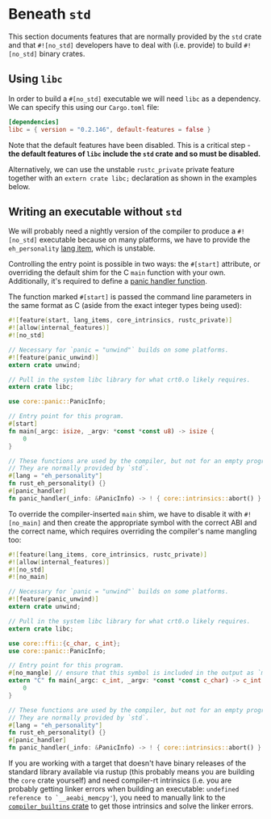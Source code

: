# Beneath `std`

This section documents features that are normally provided by the `std` crate and
that `#![no_std]` developers have to deal with (i.e. provide) to build
`#![no_std]` binary crates.

## Using `libc`

In order to build a `#[no_std]` executable we will need `libc` as a dependency.
We can specify this using our `Cargo.toml` file:

```toml
[dependencies]
libc = { version = "0.2.146", default-features = false }
```

Note that the default features have been disabled. This is a critical step -
**the default features of `libc` include the `std` crate and so must be
disabled.**

Alternatively, we can use the unstable `rustc_private` private feature together
with an `extern crate libc;` declaration as shown in the examples below.

## Writing an executable without `std`

We will probably need a nightly version of the compiler to produce
a `#![no_std]` executable because on many platforms, we have to provide the
`eh_personality` [lang item], which is unstable.

Controlling the entry point is possible in two ways: the `#[start]` attribute,
or overriding the default shim for the C `main` function with your own.
Additionally, it's required to define a [panic handler function](panic-handler.html).

The function marked `#[start]` is passed the command line parameters
in the same format as C (aside from the exact integer types being used):

```rust
#![feature(start, lang_items, core_intrinsics, rustc_private)]
#![allow(internal_features)]
#![no_std]

// Necessary for `panic = "unwind"` builds on some platforms.
#![feature(panic_unwind)]
extern crate unwind;

// Pull in the system libc library for what crt0.o likely requires.
extern crate libc;

use core::panic::PanicInfo;

// Entry point for this program.
#[start]
fn main(_argc: isize, _argv: *const *const u8) -> isize {
    0
}

// These functions are used by the compiler, but not for an empty program like this.
// They are normally provided by `std`.
#[lang = "eh_personality"]
fn rust_eh_personality() {}
#[panic_handler]
fn panic_handler(_info: &PanicInfo) -> ! { core::intrinsics::abort() }
```

To override the compiler-inserted `main` shim, we have to disable it
with `#![no_main]` and then create the appropriate symbol with the
correct ABI and the correct name, which requires overriding the
compiler's name mangling too:

```rust
#![feature(lang_items, core_intrinsics, rustc_private)]
#![allow(internal_features)]
#![no_std]
#![no_main]

// Necessary for `panic = "unwind"` builds on some platforms.
#![feature(panic_unwind)]
extern crate unwind;

// Pull in the system libc library for what crt0.o likely requires.
extern crate libc;

use core::ffi::{c_char, c_int};
use core::panic::PanicInfo;

// Entry point for this program.
#[no_mangle] // ensure that this symbol is included in the output as `main`
extern "C" fn main(_argc: c_int, _argv: *const *const c_char) -> c_int {
    0
}

// These functions are used by the compiler, but not for an empty program like this.
// They are normally provided by `std`.
#[lang = "eh_personality"]
fn rust_eh_personality() {}
#[panic_handler]
fn panic_handler(_info: &PanicInfo) -> ! { core::intrinsics::abort() }
```

If you are working with a target that doesn't have binary releases of the
standard library available via rustup (this probably means you are building the
`core` crate yourself) and need compiler-rt intrinsics (i.e. you are probably
getting linker errors when building an executable:
``undefined reference to `__aeabi_memcpy'``), you need to manually link to the
[`compiler_builtins` crate] to get those intrinsics and solve the linker errors.

[`compiler_builtins` crate]: https://crates.io/crates/compiler_builtins
[lang item]: https://doc.rust-lang.org/nightly/unstable-book/language-features/lang-items.html
